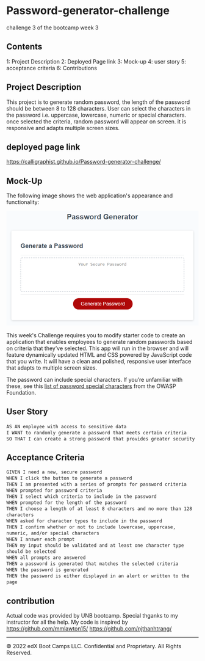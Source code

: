 # Password-generator-challenge
challenge 3 of the bootcamp week 3

## Contents

1: Project Description 
2: Deployed Page link
3: Mock-up
4: user story
5: acceptance criteria
6: Contributions

## Project Description 
This project is to generate random password, the length of the password should be between 8 to 128 characters. User can select the characters in the password i.e. uppercase, lowercase, numeric or special characters. once selected the criteria, random password will appear on screen. it is responsive and adapts multiple screen sizes.

## deployed page link

https://calligraphist.github.io/Password-generator-challenge/

## Mock-Up

The following image shows the web application's appearance and functionality:

![The Password Generator application displays a red button to "Generate Password".](./Assets/03-javascript-homework-demo.png)



This week's Challenge requires you to modify starter code to create an application that enables employees to generate random passwords based on criteria that they’ve selected. This app will run in the browser and will feature dynamically updated HTML and CSS powered by JavaScript code that you write. It will have a clean and polished, responsive user interface that adapts to multiple screen sizes.

The password can include special characters. If you’re unfamiliar with these, see this [list of password special characters](https://www.owasp.org/index.php/Password_special_characters) from the OWASP Foundation.

## User Story

```
AS AN employee with access to sensitive data
I WANT to randomly generate a password that meets certain criteria
SO THAT I can create a strong password that provides greater security
```

## Acceptance Criteria

```
GIVEN I need a new, secure password
WHEN I click the button to generate a password
THEN I am presented with a series of prompts for password criteria
WHEN prompted for password criteria
THEN I select which criteria to include in the password
WHEN prompted for the length of the password
THEN I choose a length of at least 8 characters and no more than 128 characters
WHEN asked for character types to include in the password
THEN I confirm whether or not to include lowercase, uppercase, numeric, and/or special characters
WHEN I answer each prompt
THEN my input should be validated and at least one character type should be selected
WHEN all prompts are answered
THEN a password is generated that matches the selected criteria
WHEN the password is generated
THEN the password is either displayed in an alert or written to the page
```

## contribution
Actual code was provided by UNB bootcamp.
Special thganks to my instructor for all the help.
My code is inspired by
 https://github.com/mmlawton15/
 https://github.com/njthanhtrang/




- - -
© 2022 edX Boot Camps LLC. Confidential and Proprietary. All Rights Reserved.
